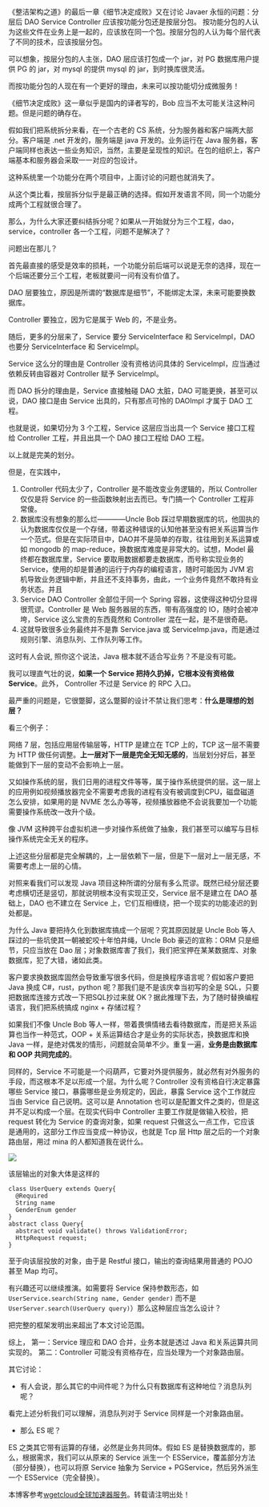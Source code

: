 
《整洁架构之道》的最后一章《细节决定成败》又在讨论 Javaer 永恒的问题：分层后 DAO Service Controller 应该按功能分包还是按层分包。 按功能分包的人认为这些文件在业务上是一起的，应该放在同一个包。按层分包的人认为每个层代表了不同的技术，应该按层分包。


可以想象，按层分包的人主张，DAO 层应该打包成一个 jar，对 PG 数据库用户提供 PG 的 jar，对 mysql 的提供 mysql 的 jar，到时换库很灵活。


而按功能分包的人现在有一个更好的理由，未来可以按功能切分成微服务！


《细节决定成败》这一章似乎是国内的译者写的，Bob 应当不太可能关注这种问题。但是问题的确存在。


假如我们把系统拆分来看，在一个古老的 CS 系统，分为服务器和客户端两大部分。客户端是 .net 开发的，服务端是 java 开发的。业务运行在 Java 服务器，客户端同样也表达一些业务知识，当然，主要是呈现性的知识。在包的组织上，客户端基本和服务器会采取一一对应的包设计。


这种系统里一个功能分在两个项目中，上面讨论的问题也就消失了。


从这个类比看，按层拆分似乎是最正确的选择。假如开发语言不同，同一个功能分成两个工程就很合理了。


那么，为什么大家还要纠结拆分呢？如果从一开始就分为三个工程，dao，service，controller 各一个工程，问题不是解决了？


问题出在那儿？


首先最直接的感受是效率的损耗，一个功能分前后端可以说是无奈的选择，现在一个后端还要分三个工程，老板就要问一问有没有价值了。


DAO 层要独立，原因是所谓的“数据库是细节”，不能绑定太深，未来可能要换数据库。


Controller 要独立，因为它是属于 Web 的，不是业务。


随后，更多的分层来了，Service 要分 ServiceInterface 和 ServiceImpl，DAO 也要分 ServiceInterface 和 ServiceImpl。


Service 这么分的理由是 Controller 没有资格访问具体的 ServiceImpl，应当通过依赖反转由容器对 Controller 赋予 ServiceImpl。


而 DAO 拆分的理由是，Service 直接触碰 DAO 太脏，DAO 可能更换，甚至可以说，DAO 接口是由 Service 出具的，只有那点可怜的 DAOImpl 才属于 DAO 工程。


也就是说，如果切分为 3 个工程，Service 这层应当出具一个 Service 接口工程给 Controller 工程，并且出具一个 DAO 接口工程给 DAO 工程。


以上就是完美的划分。


但是，在实践中，


1. Controller 代码太少了，Controller 是不能改变业务逻辑的，所以 Controller 仅仅是将 Service 的一些函数映射出去而已。专门搞一个 Controller 工程非常傻。
2. 数据库没有想象的那么烂————Uncle Bob 踩过早期数据库的坑，他固执的认为数据库仅仅是一个存储，带着这种错误的认知他甚至没有把关系运算当作一个范式。但是在实际项目中，DAO并不是简单的存取，往往用到关系运算或如 mongodb 的 map\-reduce，换数据库难度是非常大的。试想，Model 最终都在数据库里，Service 要取用数据都要走数据库，而号称实现业务的 Service，使用的却是普通的运行于内存的编程语言，随时可能因为 JVM 宕机导致业务逻辑中断，并且还不支持事务，由此，一个业务件竟然不敢持有业务状态。并且
3. Service DAO Controller 全部位于同一个 Spring 容器，这使得这种切分显得很荒谬。Controller 是 Web 服务器层的东西，带有高强度的 IO，随时会被冲垮，Service 这么宝贵的东西竟然和 Controller 混在一起，是不是很奇葩。
4. 这就导致很多业务最终并不是靠 Service.java 或 ServiceImp.java，而是通过规则引擎、消息队列、工作队列等工作。


这时有人会说, 照你这个说法，Java 根本就不适合写业务？不是没有可能。


我可以理直气壮的说，**如果一个 Service 把持久扔掉，它根本没有资格做 Service**。此外， Controller 不过是 Service 的 RPC 入口。


最严重的问题是，它很蹩脚，这么蹩脚的设计不禁让我们思考：**什么是理想的划层？**


看三个例子：


网络 7 层，包括应用层传输层等，HTTP 是建立在 TCP 上的，TCP 这一层不需要为 HTTP 做任何调整。**上一层对下一层是完全无知无感的**，当层划分好后，甚至能做到下一层的变动不会影响上一层。


又如操作系统的层，我们日用的进程文件等等，属于操作系统提供的层。这一层上的应用例如视频播放器完全不需要考虑我的进程有没有被调度到CPU，磁盘磁道怎么安排，如果用的是 NVME 怎么办等等，视频播放器绝不会说我要加一个功能需要操作系统改一改升个级。


像 JVM 这种跨平台虚拟机进一步对操作系统做了抽象，我们甚至可以编写与目标操作系统完全无关的程序。


上述这些分层都是完全解耦的，上一层依赖下一层，但是下一层对上一层无感，不需要考虑上一层的心情。


对照来看我们可以发现 Java 项目这种所谓的分层有多么荒谬。既然已经分层还要考虑横切还是竖切，那就说明根本没有实现正交，Service 层不是建立在 DAO 基础上，DAO 也不建立在 Service 上，它们互相缠绕，把一个现实的功能凌迟的到处都是。


为什么 Java 要把持久化到数据库搞成一个层呢？究其原因就是 Uncle Bob 等人踩过的一些坑使其一朝被蛇咬十年怕井绳，Uncle Bob 豪迈的宣称：ORM 只是细节，只应当放在 Dao 层；对象数据库害了我们，我们把宝押在某某数据库、对象数据库，犯了大错，诸如此类。


客户要求换数据库固然会导致重写很多代码，但是换程序语言呢？假如客户要把 Java 换成 C\#，rust，python 呢？那我们是不是该庆幸当初写的全是 SQL，只要把数据库连接方式改一下把SQL抄过来就 OK？据此推理下去，为了随时替换编程语言，我们把系统搞成 nginx \+ 存储过程？


如果我们不像 Uncle Bob 等人一样，带着畏惧情绪去看待数据库，而是把关系运算也当作一种范式，OOP \+ 关系运算结合才是业务的实际状态，换数据库和换 Java 一样，是绝对偶发的情形，问题就会简单不少。重复一遍，**业务是由数据库和 OOP 共同完成的**。


同样的，Service 不可能是一个闷葫芦，它要对外提供服务，就必然有对外服务的手段，而这根本不足以形成一个层。为什么呢？Controller 没有资格自行决定暴露哪些 Service 接口，暴露哪些是业务规定的，因此，暴露 Service 这个工作就应当由 Service 自己说明。这可以是 Annotation 也可以是配置文件之类的，但是这并不足以构成一个层。在现实代码中 Controller 主要工作就是做输入校验，把 request 转化为 Service 的查询对象，如果 request 只做这么一点工作，它应该是通用的，这部分工作应当变成一种协议，也就是 Tcp 层 Http 层之后的一个对象路由层，用过 mina 的人都知道我在说什么。


![](https://img2024.cnblogs.com/blog/508632/202412/508632-20241220130243021-1633347602.png)


该层输出的对象大体是这样的



```
class UserQuery extends Query{
  @Required
  String name
  GenderEnum gender
}
abstract class Query{
  abstract void validate() throws ValidationError;
  HttpRequest request;
}

```

至于向该层投放的对象，由于是 Restful 接口，输出的查询结果用普通的 POJO 甚至 Map 均可。


有兴趣还可以继续推演。如需要将 Service 保持参数形态，如 `UserService.search(String name, Gender gender)` 而不是 `UserServer.search(UserQuery query)`）那么这种层应当怎么设计？


把完整的框架发明出来超出了本文讨论范围。


综上，
第一：Service 理应和 DAO 合并，业务本就是透过 Java 和关系运算共同实现的。
第二：Controller 可能没有资格存在，应当处理为一个对象路由层。


其它讨论：


* 有人会说，那么其它的中间件呢？为什么只有数据库有这种地位？消息队列呢？


看完上述分析我们可以理解，消息队列对于 Service 同样是一个对象路由层。


* 那么 ES 呢？


ES 之类其它带有运算的存储，必然是业务共同体。假如 ES 是替换数据库的，那么，根据需求，我们可以从原来的 Service 派生一个 ESService，覆盖部分方法（部分替换），也可以将原 Service 抽象为 Service \+ PGService，然后另外派生一个 ESService（完全替换）。


 本博客参考[wgetcloud全球加速器服务](https://wgetcloud6.org)。转载请注明出处！
